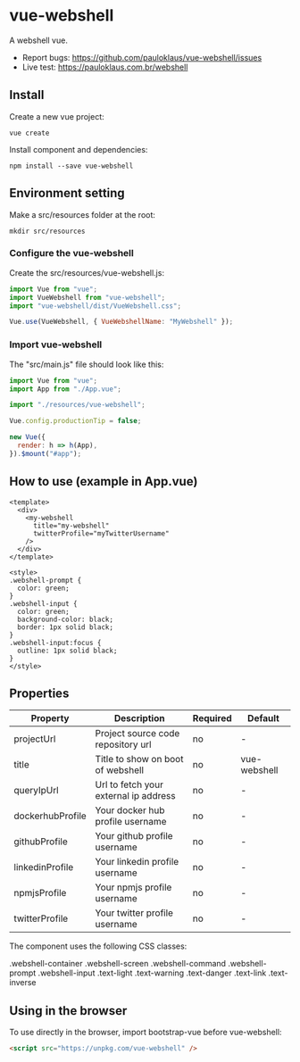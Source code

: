# vue-webshell

A webshell vue.

* Report bugs: <https://github.com/pauloklaus/vue-webshell/issues>
* Live test: <https://pauloklaus.com.br/webshell>

## Install

Create a new vue project:

```shell
vue create
```

Install component and dependencies:

```shell
npm install --save vue-webshell
```

## Environment setting

Make a src/resources folder at the root:

```shell
mkdir src/resources
```

### Configure the vue-webshell

Create the src/resources/vue-webshell.js:

```javascript
import Vue from "vue";
import VueWebshell from "vue-webshell";
import "vue-webshell/dist/VueWebshell.css";

Vue.use(VueWebshell, { VueWebshellName: "MyWebshell" });
```

### Import vue-webshell

The "src/main.js" file should look like this:

```javascript
import Vue from "vue";
import App from "./App.vue";

import "./resources/vue-webshell";

Vue.config.productionTip = false;

new Vue({
  render: h => h(App),
}).$mount("#app");
```

## How to use (example in App.vue)

```vue
<template>
  <div>
    <my-webshell
      title="my-webshell"
      twitterProfile="myTwitterUsername"
    />
  </div>
</template>

<style>
.webshell-prompt {
  color: green;
}
.webshell-input {
  color: green;
  background-color: black;
  border: 1px solid black;
}
.webshell-input:focus {
  outline: 1px solid black;
}
</style>
```

## Properties

Property | Description | Required | Default
-|-|-|-
projectUrl | Project source code repository url | no | -
title | Title to show on boot of webshell | no | vue-webshell
queryIpUrl | Url to fetch your external ip address | no | -
dockerhubProfile | Your docker hub profile username | no | -
githubProfile | Your github profile username | no | -
linkedinProfile | Your linkedin profile username | no | -
npmjsProfile | Your npmjs profile username | no | -
twitterProfile | Your twitter profile username | no | -

The component uses the following CSS classes:

.webshell-container
.webshell-screen
.webshell-command
.webshell-prompt
.webshell-input
.text-light
.text-warning
.text-danger
.text-link
.text-inverse

## Using in the browser

To use directly in the browser, import bootstrap-vue before vue-webshell:

```html
<script src="https://unpkg.com/vue-webshell" />
```
